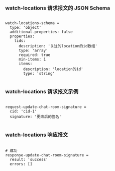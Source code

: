 ### watch-locations 请求报文的 JSON Schema
<pre><code>
watch-locations-schema =
  type: 'object'
  additional-properties: false
  properties:
    lids:
      description: '关注的location的id数组'
      type: 'array'
      required: true
      min-items: 1
      items:
        description: 'location的id'
        type: 'string'

</code></pre>

### watch-locations 请求报文示例
<pre><code>
request-update-chat-room-signature =
  cid: 'cid-1'
  signature: '更改后的签名'

</code></pre>

### watch-locations 响应报文
<pre><code>
# 成功
response-update-chat-room-signature =
  result: 'success'
  errors: []

</code></pre>


